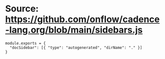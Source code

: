# Source: https://github.com/onflow/cadence-lang.org/blob/main/sidebars.js

```
module.exports = {
  "docSidebar": [{ "type": "autogenerated", "dirName": "." }]
}

```